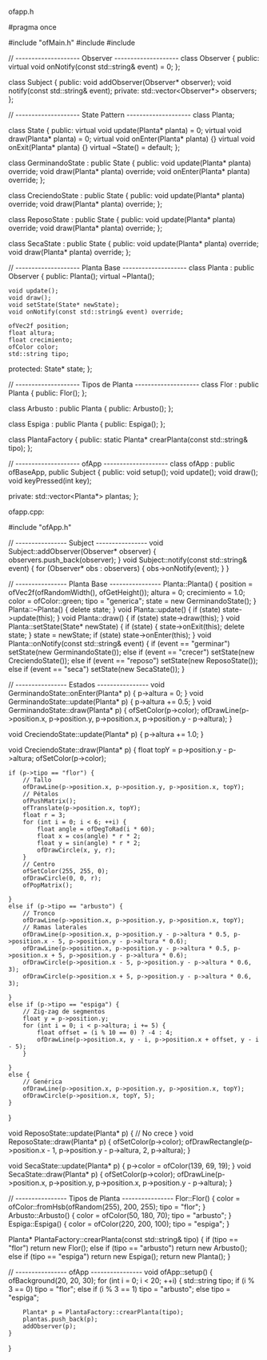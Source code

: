 ofapp.h

#pragma once

#include "ofMain.h"
#include <vector>
#include <string>

// -------------------- Observer --------------------
class Observer {
public:
    virtual void onNotify(const std::string& event) = 0;
};

class Subject {
public:
    void addObserver(Observer* observer);
    void notify(const std::string& event);
private:
    std::vector<Observer*> observers;
};

// -------------------- State Pattern --------------------
class Planta;

class State {
public:
    virtual void update(Planta* planta) = 0;
    virtual void draw(Planta* planta) = 0;
    virtual void onEnter(Planta* planta) {}
    virtual void onExit(Planta* planta) {}
    virtual ~State() = default;
};

class GerminandoState : public State {
public:
    void update(Planta* planta) override;
    void draw(Planta* planta) override;
    void onEnter(Planta* planta) override;
};

class CreciendoState : public State {
public:
    void update(Planta* planta) override;
    void draw(Planta* planta) override;
};

class ReposoState : public State {
public:
    void update(Planta* planta) override;
    void draw(Planta* planta) override;
};

class SecaState : public State {
public:
    void update(Planta* planta) override;
    void draw(Planta* planta) override;
};

// -------------------- Planta Base --------------------
class Planta : public Observer {
public:
    Planta();
    virtual ~Planta();

    void update();
    void draw();
    void setState(State* newState);
    void onNotify(const std::string& event) override;

    ofVec2f position;
    float altura;
    float crecimiento;
    ofColor color;
    std::string tipo;

protected:
    State* state;
};

// -------------------- Tipos de Planta --------------------
class Flor : public Planta {
public:
    Flor();
};

class Arbusto : public Planta {
public:
    Arbusto();
};

class Espiga : public Planta {
public:
    Espiga();
};

class PlantaFactory {
public:
    static Planta* crearPlanta(const std::string& tipo);
};

// -------------------- ofApp --------------------
class ofApp : public ofBaseApp, public Subject {
public:
    void setup();
    void update();
    void draw();
    void keyPressed(int key);

private:
    std::vector<Planta*> plantas;
};


ofapp.cpp:

#include "ofApp.h"

// ---------------- Subject ----------------
void Subject::addObserver(Observer* observer) {
    observers.push_back(observer);
}
void Subject::notify(const std::string& event) {
    for (Observer* obs : observers) {
        obs->onNotify(event);
    }
}

// ---------------- Planta Base ----------------
Planta::Planta() {
    position = ofVec2f(ofRandomWidth(), ofGetHeight());
    altura = 0;
    crecimiento = 1.0;
    color = ofColor::green;
    tipo = "generica";
    state = new GerminandoState();
}
Planta::~Planta() {
    delete state;
}
void Planta::update() {
    if (state) state->update(this);
}
void Planta::draw() {
    if (state) state->draw(this);
}
void Planta::setState(State* newState) {
    if (state) {
        state->onExit(this);
        delete state;
    }
    state = newState;
    if (state) state->onEnter(this);
}
void Planta::onNotify(const std::string& event) {
    if (event == "germinar") setState(new GerminandoState());
    else if (event == "crecer") setState(new CreciendoState());
    else if (event == "reposo") setState(new ReposoState());
    else if (event == "seca") setState(new SecaState());
}

// ---------------- Estados ----------------
void GerminandoState::onEnter(Planta* p) {
    p->altura = 0;
}
void GerminandoState::update(Planta* p) {
    p->altura += 0.5;
}
void GerminandoState::draw(Planta* p) {
    ofSetColor(p->color);
    ofDrawLine(p->position.x, p->position.y, p->position.x, p->position.y - p->altura);
}

void CreciendoState::update(Planta* p) {
    p->altura += 1.0;
}

void CreciendoState::draw(Planta* p) {
    float topY = p->position.y - p->altura;
    ofSetColor(p->color);

    if (p->tipo == "flor") {
        // Tallo
        ofDrawLine(p->position.x, p->position.y, p->position.x, topY);
        // Pétalos
        ofPushMatrix();
        ofTranslate(p->position.x, topY);
        float r = 3;
        for (int i = 0; i < 6; ++i) {
            float angle = ofDegToRad(i * 60);
            float x = cos(angle) * r * 2;
            float y = sin(angle) * r * 2;
            ofDrawCircle(x, y, r);
        }
        // Centro
        ofSetColor(255, 255, 0);
        ofDrawCircle(0, 0, r);
        ofPopMatrix();

    }
    else if (p->tipo == "arbusto") {
        // Tronco
        ofDrawLine(p->position.x, p->position.y, p->position.x, topY);
        // Ramas laterales
        ofDrawLine(p->position.x, p->position.y - p->altura * 0.5, p->position.x - 5, p->position.y - p->altura * 0.6);
        ofDrawLine(p->position.x, p->position.y - p->altura * 0.5, p->position.x + 5, p->position.y - p->altura * 0.6);
        ofDrawCircle(p->position.x - 5, p->position.y - p->altura * 0.6, 3);
        ofDrawCircle(p->position.x + 5, p->position.y - p->altura * 0.6, 3);

    }
    else if (p->tipo == "espiga") {
        // Zig-zag de segmentos
        float y = p->position.y;
        for (int i = 0; i < p->altura; i += 5) {
            float offset = (i % 10 == 0) ? -4 : 4;
            ofDrawLine(p->position.x, y - i, p->position.x + offset, y - i - 5);
        }

    }
    else {
        // Genérica
        ofDrawLine(p->position.x, p->position.y, p->position.x, topY);
        ofDrawCircle(p->position.x, topY, 5);
    }
}

void ReposoState::update(Planta* p) {
    // No crece
}
void ReposoState::draw(Planta* p) {
    ofSetColor(p->color);
    ofDrawRectangle(p->position.x - 1, p->position.y - p->altura, 2, p->altura);
}

void SecaState::update(Planta* p) {
    p->color = ofColor(139, 69, 19);
}
void SecaState::draw(Planta* p) {
    ofSetColor(p->color);
    ofDrawLine(p->position.x, p->position.y, p->position.x, p->position.y - p->altura);
}

// ---------------- Tipos de Planta ----------------
Flor::Flor() {
    color = ofColor::fromHsb(ofRandom(255), 200, 255);
    tipo = "flor";
}
Arbusto::Arbusto() {
    color = ofColor(50, 180, 70);
    tipo = "arbusto";
}
Espiga::Espiga() {
    color = ofColor(220, 200, 100);
    tipo = "espiga";
}

Planta* PlantaFactory::crearPlanta(const std::string& tipo) {
    if (tipo == "flor") return new Flor();
    else if (tipo == "arbusto") return new Arbusto();
    else if (tipo == "espiga") return new Espiga();
    return new Planta();
}

// ---------------- ofApp ----------------
void ofApp::setup() {
    ofBackground(20, 20, 30);
    for (int i = 0; i < 20; ++i) {
        std::string tipo;
        if (i % 3 == 0) tipo = "flor";
        else if (i % 3 == 1) tipo = "arbusto";
        else tipo = "espiga";

        Planta* p = PlantaFactory::crearPlanta(tipo);
        plantas.push_back(p);
        addObserver(p);
    }
}

